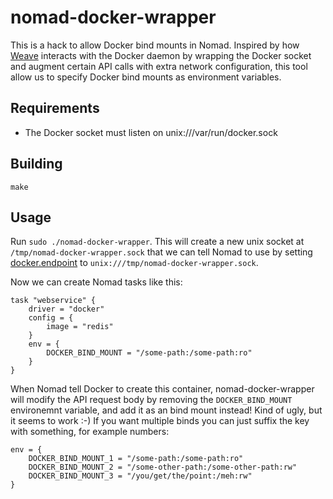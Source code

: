 # nomad-docker-wrapper

This is a hack to allow Docker bind mounts in Nomad. Inspired by how
[Weave](https://www.weave.works/) interacts with the Docker daemon by wrapping
the Docker socket and augment certain API calls with extra network
configuration, this tool allow us to specify Docker bind mounts as environment
variables.

## Requirements

 * The Docker socket must listen on unix:///var/run/docker.sock

## Building

```
make
```

## Usage

Run `sudo ./nomad-docker-wrapper`. This will create a new unix socket at
`/tmp/nomad-docker-wrapper.sock` that we can tell Nomad to use by setting
[docker.endpoint](https://www.nomadproject.io/docs/drivers/docker.html#docker_endpoint)
to `unix:///tmp/nomad-docker-wrapper.sock`.

Now we can create Nomad tasks like this:
```
task "webservice" {
    driver = "docker"
    config = {
        image = "redis"
    }
    env = {
        DOCKER_BIND_MOUNT = "/some-path:/some-path:ro"
    }
}
```

When Nomad tell Docker to create this container, nomad-docker-wrapper will
modify the API request body by removing the `DOCKER_BIND_MOUNT` environemnt
variable, and add it as an bind mount instead! Kind of ugly, but it seems to
work :-) If you want multiple binds you can just suffix the key with something,
for example numbers:
```
env = {
	DOCKER_BIND_MOUNT_1 = "/some-path:/some-path:ro"
	DOCKER_BIND_MOUNT_2 = "/some-other-path:/some-other-path:rw"
	DOCKER_BIND_MOUNT_3 = "/you/get/the/point:/meh:rw"
}
```

